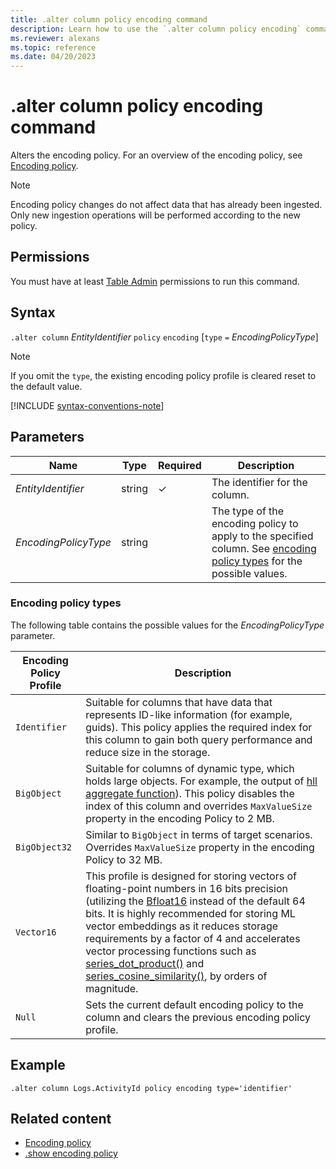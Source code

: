 ```yaml
---
title: .alter column policy encoding command
description: Learn how to use the `.alter column policy encoding` command to change the encoding policy.
ms.reviewer: alexans
ms.topic: reference
ms.date: 04/20/2023
---
```

# .alter column policy encoding command

Alters the encoding policy. For an overview of the encoding policy, see [Encoding policy](encoding-policy.md).

> [!NOTE]
> Encoding policy changes do not affect data that has already been ingested.
> Only new ingestion operations will be performed according to the new policy.

## Permissions

You must have at least [Table Admin](access-control/role-based-access-control.md) permissions to run this command.

## Syntax

`.alter column` *EntityIdentifier* `policy` `encoding` [`type` `=` *EncodingPolicyType*]

> [!NOTE]
> If you omit the `type`, the existing encoding policy profile is cleared reset to the default value.

[!INCLUDE [syntax-conventions-note](../../includes/syntax-conventions-note.md)]

## Parameters

|Name|Type|Required|Description|
|--|--|--|--|
|*EntityIdentifier*|string|&check;|The identifier for the column.|
|*EncodingPolicyType*|string||The type of the encoding policy to apply to the specified column. See [encoding policy types](#encoding-policy-types) for the possible values.|

### Encoding policy types

The following table contains the possible values for the *EncodingPolicyType* parameter.

|Encoding Policy Profile | Description |
|------------------------|------------|
|`Identifier`            | Suitable for columns that have data that represents ID-like information (for example, guids). This policy applies the required index for this column to gain both query performance and reduce size in the storage. |
|`BigObject`             | Suitable for columns of dynamic type, which holds large objects. For example, the output of [hll aggregate function](../query/hll-aggfunction.md)). This policy disables the index of this column and overrides `MaxValueSize` property in the encoding Policy to 2 MB. |
|`BigObject32`           | Similar to `BigObject` in terms of target scenarios. Overrides `MaxValueSize` property in the encoding Policy to 32 MB. |
|`Vector16`              | This profile is designed for storing vectors of floating-point numbers in 16 bits precision (utilizing the [Bfloat16](https://en.wikipedia.org/wiki/Bfloat16_floating-point_format) instead of the default 64 bits. It is highly recommended for storing ML vector embeddings as it reduces storage requirements by a factor of 4 and accelerates vector processing functions such as [series_dot_product()](../query/series-dot-productfunction.md) and [series_cosine_similarity()](../query/series-cosine-similarity-function.md), by orders of magnitude. |
|`Null`                  | Sets the current default encoding policy to the column and clears the previous encoding policy profile.                               |

## Example

```kusto
.alter column Logs.ActivityId policy encoding type='identifier'
```

## Related content

* [Encoding policy](encoding-policy.md)
* [.show encoding policy](show-encoding-policy.md)
